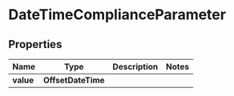 

# DateTimeComplianceParameter


## Properties

| Name | Type | Description | Notes |
|------------ | ------------- | ------------- | -------------|
|**value** | **OffsetDateTime** |  |  |




